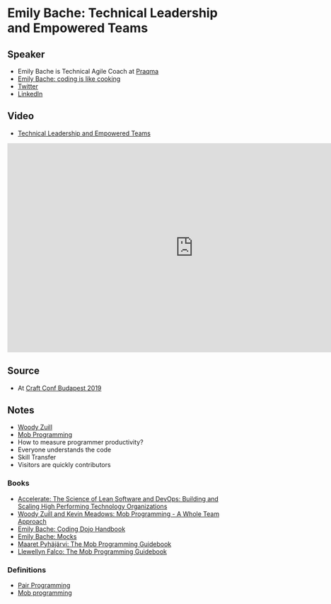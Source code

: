 # Emily Bache: Technical Leadership and Empowered Teams

## Speaker

* Emily Bache is Technical Agile Coach at [Praqma](https://www.praqma.com/)
* [Emily Bache: coding is like cooking](http://coding-is-like-cooking.info/)
* [Twitter](https://twitter.com/emilybache)
* [LinkedIn](https://www.linkedin.com/in/emilybache/)

## Video

* [Technical Leadership and Empowered Teams](https://www.youtube.com/watch?v=qnujkFY2gKs)

<iframe width="840" height="472" src="https://www.youtube.com/embed/qnujkFY2gKs"
frameborder="0"
allow="accelerometer; autoplay; encrypted-media; gyroscope; picture-in-picture"
allowfullscreen>
</iframe>

## Source

* At [Craft Conf Budapest 2019](https://craft-conf.com/)

## Notes

* [Woody Zuill](https://twitter.com/WoodyZuill)
* [Mob Programming](https://mobprogramming.org/)
* How to measure programmer productivity?
* Everyone understands the code
* Skill Transfer
* Visitors are quickly contributors

### Books

* [Accelerate: The Science of Lean Software and DevOps: Building and Scaling High Performing Technology Organizations](https://www.amazon.com/Accelerate-Software-Performing-Technology-Organizations/dp/1942788339)
* [Woody Zuill and Kevin Meadows: Mob Programming - A Whole Team Approach](https://leanpub.com/mobprogramming)
* [Emily Bache: Coding Dojo Handbook](https://leanpub.com/codingdojohandbook)
* [Emily Bache: Mocks](https://leanpub.com/mocks-fakes-stubs)
* [Maaret Pyhäjärvi: The Mob Programming Guidebook](https://mobprogrammingguidebook.xyz/)
* [Llewellyn Falco:  The Mob Programming Guidebook](http://www.mobprogrammingguidebook.com/)

### Definitions

* [Pair Programming](https://en.wikipedia.org/wiki/Pair_programming)
* [Mob programming](https://en.wikipedia.org/wiki/Mob_programming)


